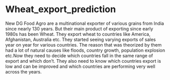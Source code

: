# Wheat_export_prediction
New DG Food Agro are a multinational exporter of various grains from India since nearly 130 years. But their main product of exporting since early 1980s has been Wheat. They export wheat to countries like America, Afghanistan, Australia etc. They started seeing varying exports of sales year on year for various countries. The reason that was theorized by them had a lot of natural causes like floods, country growth, population explosion etc.Now they need to decide which countries fall in the same range of export and which don’t. They also need to know which countries export is low and can be improved and which countries are performing very well across the years.
